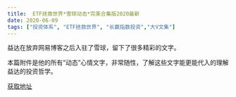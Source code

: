 ```yaml
---
title:  ETF拯救世界*雪球动态*完美合集版2020最新
date: 2020-06-09
tags: ["投资体系", "ETF拯救世界", "长赢指数投资","大V文集"]
---
```


益达在放弃网易博客之后入驻了雪球，留下了很多精彩的文字。

本篇附件是他的所有“动态”心情文字，非常随性，了解这些文字能更能代入的理解益达的投资哲学。

[获取地址](http://52etf.oss-cn-beijing.aliyuncs.com/52etf/books/ETF%E6%8B%AF%E6%95%91%E4%B8%96%E7%95%8C%E9%9B%AA%E7%90%83%E5%8E%86%E5%8F%B2%E5%8A%A8%E6%80%81__by%E5%85%AC%E4%BC%97%E5%8F%B7@%E7%BB%93%E4%B8%B9%E8%AE%B0%E4%BA%8B%E6%9C%AC%E5%84%BF.pdf)


